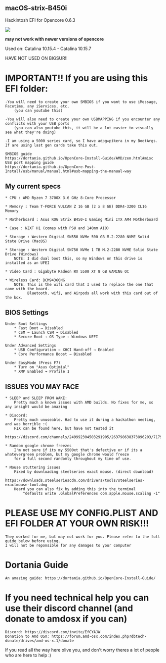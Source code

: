 ## macOS-strix-B450i
Hackintosh EFI for Opencore 0.6.3

![](ignore/desktop.png)

**may not work with newer versions of opencore**

Used on: Catalina 10.15.4 - Catalina 10.15.7 

HAVE NOT USED ON BIGSUR!!

# IMPORTANT!! If you are using this EFI folder:
    -You will need to create your own SMBIOS if you want to use iMessage, Facetime, any iServices, etc. 
        (you can youtube this)
    
    -You will also need to create your own USBMAPPING if you encounter any conflicts with your USB ports
        (you can also youtube this, it will be a lot easier to visually see what they're doing)
        
    -I am using a 5000 series card, so I have adpg=pikera in my BootArgs. If are using last gen cards take this out. 
    
    SMBIOS guide
    https://dortania.github.io/OpenCore-Install-Guide/AMD/zen.html#misc
    USB port mapping guide
    https://dortania.github.io/OpenCore-Post-Install/usb/manual/manual.html#usb-mapping-the-manual-way
    
## My current specs
    * CPU : AMD Ryzen 7 3700X 3.6 GHz 8-Core Processor
    
    * Memory : Team T-FORCE VULCAN Z 16 GB (2 x 8 GB) DDR4-3200 CL16 Memory
    
    * Motherboard : Asus ROG Strix B450-I Gaming Mini ITX AM4 Motherboard
    
    * Case : NZXT H1 (comes with PSU and 140mm AIO)
    
    * Storage : Western Digital SN550 NVMe 500 GB M.2-2280 NVME Solid State Drive (MacOS)
    
    * Storage : Western Digital SN750 NVMe 1 TB M.2-2280 NVME Solid State Drive (Windows)
        NOTE: I did dual boot this, so my Windows on this drive is installed as an UFEI
    
    * Video Card : Gigabyte Radeon RX 5500 XT 8 GB GAMING OC
    
    * Wireless Card: BCM94360NG
        NOTE: This is the wifi card that I used to replace the one that came with the board. 
              Bluetooth, wifi, and Airpods all work with this card out of the box.
              
## BIOS Settings
    Under Boot Settings
        * Fast Boot → Disabled
        * CSM → Launch CSM → Disabled
        * Secure Boot → OS Type → Windows UEFI
        
    Under Advanced Settings
        * USB Configuration → XHCI Hand-off → Enabled
        * Core Performance Boost → Disabled
        
    Under EasyMode (Press F7)
        * Turn on "Asus Optimial"
        * XMP Enabled → Profile 1
        
        
## ISSUES YOU MAY FACE
    * SLEEP and SLEEP FROM WAKE:
        Pretty much a known issues with AMD builds. No fixes for me, so any insight would be amazing
        
    * Discord:
        Pretty much unuseable. Had to use it during a hackathon meeting, and was horrible :(
        FIX can be found here, but have not tested it
        https://discord.com/channels/249992304503291905/263798638373896203/717912500498333746
        
    * Random google chrome freezes
        I'm not sure if its my 5500xt that's defective or if its a whatevergreen problem, but my google chrome would freeze 
        for a full second randomly throughout my time of use.
        
    * Mouse stuttering issues
        Fixed by downloading steelseries exact mouse. (direct download)
            https://downloads.steelseriescdn.com/drivers/tools/steelseries-exactmouse-tool.dmg
        Heard you can also fix by adding this into the terminal
            "defaults write .GlobalPreferences com.apple.mouse.scaling -1"
        
# PLEASE USE MY CONFIG.PLIST AND EFI FOLDER AT YOUR OWN RISK!!!
    They worked for me, but may not work for you. Please refer to the full guide below before using. 
    I will not be reponsible for any damages to your computer 

# Dortania Guide
    An amazing guide: https://dortania.github.io/OpenCore-Install-Guide/
# If you need technical help you can use their discord channel (and donate to amdosx if you can)
    Discord: https://discord.com/invite/EfCYAJW
    Donation to Amd OSX: https://forum.amd-osx.com/index.php?dbtech-donate/drives/amd-os-x.1/donate
    
    
    

If you read all the way here olive you, and don't worry theres a lot of people who are here to help :)

